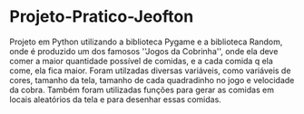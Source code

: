 # Projeto-Pratico-Jeofton
Projeto em Python utilizando a biblioteca Pygame e a biblioteca Random, onde é produzido um dos famosos ''Jogos da Cobrinha'', onde ela deve comer a maior quantidade possível de comidas, e a cada comida q ela come, ela fica maior. Foram utilzadas diversas variáveis, como variáveis de cores, tamanho da tela, tamanho de cada quadradinho no jogo e velocidade da cobra. Também foram utilizadas funções para gerar as comidas em locais aleatórios da tela e para desenhar essas comidas.
